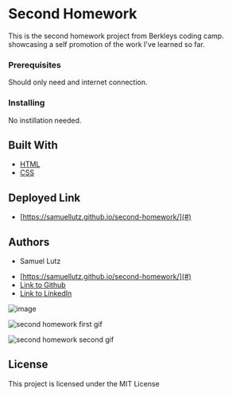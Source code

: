 # Second Homework

This is the second homework project from Berkleys coding camp. showcasing a self promotion of the work I've learned so far.

### Prerequisites

Should only need and internet connection.

### Installing

No instillation needed.

## Built With

* [HTML](https://developer.mozilla.org/en-US/docs/Web/HTML)
* [CSS](https://developer.mozilla.org/en-US/docs/Web/CSS)

## Deployed Link

* [https://samuellutz.github.io/second-homework/](#)


## Authors

* Samuel Lutz 

- [https://samuellutz.github.io/second-homework/](#)
- [Link to Github](https://github.com/samuellutz)
- [Link to LinkedIn](https://www.linkedin.com/in/samuel-lutz-77138020b/)

![image](https://user-images.githubusercontent.com/91674571/146793494-4fa6b93e-63f5-4971-9575-9a3cd9ad6bee.png)

![second homework first gif](https://user-images.githubusercontent.com/91674571/146812375-0708ccd4-8ac2-409d-b56f-ab46001ff53a.gif)


![second homework second gif](https://user-images.githubusercontent.com/91674571/146813544-3bad7343-0815-41c6-bbc1-627d381e5d08.gif)


## License

This project is licensed under the MIT License 
